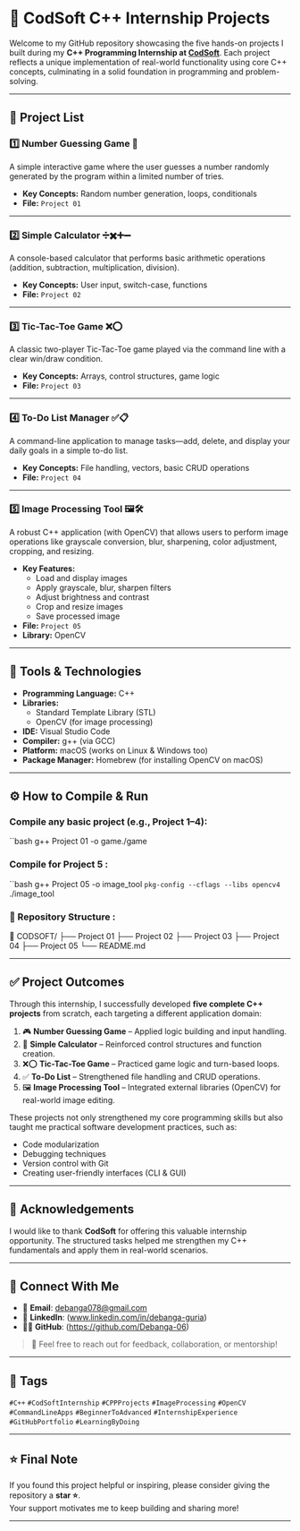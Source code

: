# 🚀 CodSoft C++ Internship Projects

Welcome to my GitHub repository showcasing the five hands-on projects I built during my **C++ Programming Internship at [CodSoft](https://www.linkedin.com/company/codsoft/)**. Each project reflects a unique implementation of real-world functionality using core C++ concepts, culminating in a solid foundation in programming and problem-solving.

---

## 📂 Project List

### 1️⃣ Number Guessing Game 🎯
A simple interactive game where the user guesses a number randomly generated by the program within a limited number of tries.

- **Key Concepts:** Random number generation, loops, conditionals
- **File:** `Project 01`

---

### 2️⃣ Simple Calculator ➗✖️➕➖
A console-based calculator that performs basic arithmetic operations (addition, subtraction, multiplication, division).

- **Key Concepts:** User input, switch-case, functions
- **File:** `Project 02`

---

### 3️⃣ Tic-Tac-Toe Game ❌⭕
A classic two-player Tic-Tac-Toe game played via the command line with a clear win/draw condition.

- **Key Concepts:** Arrays, control structures, game logic
- **File:** `Project 03`

---

### 4️⃣ To-Do List Manager ✅📋
A command-line application to manage tasks—add, delete, and display your daily goals in a simple to-do list.

- **Key Concepts:** File handling, vectors, basic CRUD operations
- **File:** `Project 04`

---

### 5️⃣ Image Processing Tool 🖼️🛠️
A robust C++ application (with OpenCV) that allows users to perform image operations like grayscale conversion, blur, sharpening, color adjustment, cropping, and resizing.

- **Key Features:**
  - Load and display images
  - Apply grayscale, blur, sharpen filters
  - Adjust brightness and contrast
  - Crop and resize images
  - Save processed image
- **File:** `Project 05`
- **Library:** OpenCV

---

## 🧰 Tools & Technologies

- **Programming Language:** C++
- **Libraries:** 
  - Standard Template Library (STL)
  - OpenCV (for image processing)
- **IDE:** Visual Studio Code
- **Compiler:** g++ (via GCC)
- **Platform:** macOS (works on Linux & Windows too)
- **Package Manager:** Homebrew (for installing OpenCV on macOS)

---

## ⚙️ How to Compile & Run

### Compile any basic project (e.g., Project 1–4):

 ``bash
g++ Project 01 -o game./game

### Compile for Project 5 :

``bash
g++ Project 05 -o image_tool `pkg-config --cflags --libs opencv4`
./image_tool 

### 📁 Repository Structure : 

📁 CODSOFT/
├── Project 01
├── Project 02
├── Project 03
├── Project 04
├── Project 05
└── README.md

---

## ✅ Project Outcomes

Through this internship, I successfully developed **five complete C++ projects** from scratch, each targeting a different application domain:

1. 🎮 **Number Guessing Game** – Applied logic building and input handling.
2. 🧮 **Simple Calculator** – Reinforced control structures and function creation.
3. ❌⭕ **Tic-Tac-Toe Game** – Practiced game logic and turn-based loops.
4. ✅ **To-Do List** – Strengthened file handling and CRUD operations.
5. 🖼️ **Image Processing Tool** – Integrated external libraries (OpenCV) for real-world image editing.

These projects not only strengthened my core programming skills but also taught me practical software development practices, such as:
- Code modularization
- Debugging techniques
- Version control with Git
- Creating user-friendly interfaces (CLI & GUI)

---

## 🌟 Acknowledgements

I would like to thank **CodSoft** for offering this valuable internship opportunity. The structured tasks helped me strengthen my C++ fundamentals and apply them in real-world scenarios.

---

## 🔗 Connect With Me

- 📧 **Email**: debanga078@gmail.com 
- 💼 **LinkedIn**: (www.linkedin.com/in/debanga-guria)  
- 🧑‍💻 **GitHub**: (https://github.com/Debanga-06)

> 📢 Feel free to reach out for feedback, collaboration, or mentorship!

---

## 📎 Tags

`#C++` `#CodSoftInternship` `#CPPProjects` `#ImageProcessing` `#OpenCV` `#CommandLineApps` `#BeginnerToAdvanced` `#InternshipExperience` `#GitHubPortfolio` `#LearningByDoing`

---

## ⭐ Final Note

If you found this project helpful or inspiring, please consider giving the repository a **star ⭐**.  
Your support motivates me to keep building and sharing more!

---
